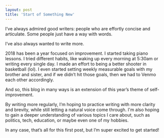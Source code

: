 ```yaml
---
layout: post
title: 'Start of Something New'
---
```


I’ve always admired good writers: people who are effortly concise and articulate. Some people just have a way with words.

I’ve also always wanted to write more.

2018 has been a year focused on improvement. I started taking piano lessons. I tried different habits, like waking up every morning at 5:30am or writing every single day. I made an effort to being a better shooter in basketball (lol). I even started setting weekly measurable goals with my brother and sister, and if we didn’t hit those goals, then we had to Venmo each other accordingly.

And so, this blog in many ways is an extension of this year’s theme of self-improvement.

By writing more regularly, I’m hoping to practice writing with more clarity and brevity, while still letting a natural voice come through. I'm also hoping to gain a deeper understanding of various topics I care about, such as politics, tech, education, or maybe even one of my hobbies.

In any case, that’s all for this first post, but I’m super excited to get started!
